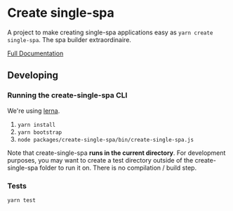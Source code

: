 # Create single-spa

A project to make creating single-spa applications easy as `yarn create single-spa`. The spa builder extraordinaire.

[Full Documentation](https://single-spa.js.org/docs/create-single-spa)

## Developing

### Running the create-single-spa CLI

We're using [lerna](https://lerna.js.org/).

1. `yarn install`
2. `yarn bootstrap`
3. `node packages/create-single-spa/bin/create-single-spa.js`

Note that create-single-spa **runs in the current directory**. For development purposes, you may want to create a test directory outside of the create-single-spa folder to run it on. There is no compilation / build step.

### Tests

`yarn test`
